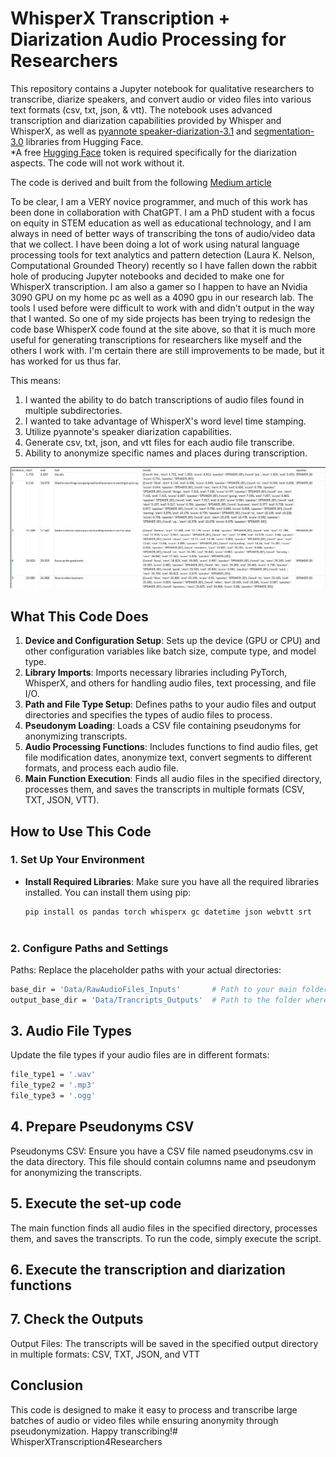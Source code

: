# WhisperX Transcription + Diarization Audio Processing for Researchers
This repository contains a Jupyter notebook for qualitative researchers to transcribe, diarize speakers, and convert audio or video files into various text formats (csv, txt, json, & vtt). The notebook uses advanced transcription and diarization capabilities provided by Whisper and WhisperX, as well as [pyannote speaker-diarization-3.1](https://huggingface.co/pyannote/speaker-diarization-3.1) and [segmentation-3.0](https://huggingface.co/pyannote/segmentation-3.0) libraries from Hugging Face.  
*A free [Hugging Face](https://huggingface.co/docs/hub/en/security-tokens) token is required specifically for the diarization aspects. The code will not work without it.
 
 The code is derived and built from the following [Medium article](https://towardsdatascience.com/unlock-the-power-of-audio-data-advanced-transcription-and-diarization-with-whisper-whisperx-and-ed9424307281)

To be clear, I am a VERY novice programmer, and much of this work has been done in collaboration with ChatGPT. I am a PhD student with a focus on equity in STEM education as well as educational technology, and I am always in need of better ways of transcribing the tons of audio/video data that we collect. I have been doing a lot of work using natural language processing tools for text analytics and pattern detection (Laura K. Nelson, Computational Grounded Theory) recently so I have fallen down the rabbit hole of producing Jupyter notebooks and decided to make one for WhisperX transcription. I am also a gamer so I happen to have an Nvidia 3090 GPU on my home pc as well as a 4090 gpu in our research lab. The tools I used before were difficult to work with and didn't output in the way that I wanted. So one of my side projects has been trying to redesign the code base WhisperX code found at the site above, so that it is much more useful for generating transcriptions for researchers like myself and the others I work with. I'm certain there are still improvements to be made, but it has worked for us thus far.

This means: 
1. I wanted the ability to do batch transcriptions of audio files found in multiple subdirectories. 
2. I wanted to take advantage of WhisperX's word level time stamping. 
3. Utilize pyannote's speaker diarization capabilities. 
4. Generate csv, txt, json, and vtt files for each audio file transcribe. 
5. Ability to anonymize specific names and places during transcription. 

![csv output example](image.png)

## What This Code Does

1. **Device and Configuration Setup**: Sets up the device (GPU or CPU) and other configuration variables like batch size, compute type, and model type.
2. **Library Imports**: Imports necessary libraries including PyTorch, WhisperX, and others for handling audio files, text processing, and file I/O.
3. **Path and File Type Setup**: Defines paths to your audio files and output directories and specifies the types of audio files to process.
4. **Pseudonym Loading**: Loads a CSV file containing pseudonyms for anonymizing transcripts.
5. **Audio Processing Functions**: Includes functions to find audio files, get file modification dates, anonymize text, convert segments to different formats, and process each audio file.
6. **Main Function Execution**: Finds all audio files in the specified directory, processes them, and saves the transcripts in multiple formats (CSV, TXT, JSON, VTT).

## How to Use This Code

### 1. Set Up Your Environment

- **Install Required Libraries**:
  Make sure you have all the required libraries installed. You can install them using pip:
  ```sh
  pip install os pandas torch whisperx gc datetime json webvtt srt
 
### 2. Configure Paths and Settings

Paths: Replace the placeholder paths with your actual directories:
```sh
base_dir = 'Data/RawAudioFiles_Inputs'       # Path to your main folder containing subfolders with audio files
output_base_dir = 'Data/Trancripts_Outputs'  # Path to the folder where you want to save the transcripts
```

## 3. Audio File Types

Update the file types if your audio files are in different formats:
```sh
file_type1 = '.wav'
file_type2 = '.mp3'
file_type3 = '.ogg'
```
## 4. Prepare Pseudonyms CSV
Pseudonyms CSV: Ensure you have a CSV file named pseudonyms.csv in the data directory. This file should contain columns name and pseudonym for anonymizing the transcripts.

## 5. Execute the set-up code
The main function finds all audio files in the specified directory, processes them, and saves the transcripts. To run the code, simply execute the script.

## 6. Execute the transcription and diarization functions
## 7. Check the Outputs
Output Files:
The transcripts will be saved in the specified output directory in multiple formats: CSV, TXT, JSON, and VTT

## Conclusion
This code is designed to make it easy to process and transcribe large batches of audio or video files while ensuring anonymity through pseudonymization. Happy transcribing!# WhisperXTranscription4Researchers
